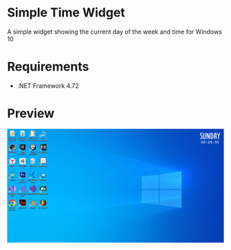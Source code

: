 # Simple Time Widget
A simple widget showing the current day of the week and time for Windows 10
# Requirements
- .NET Framework 4.72
# Preview
![Alt text](Screenshot_1.png?raw=true "Optional Title")
